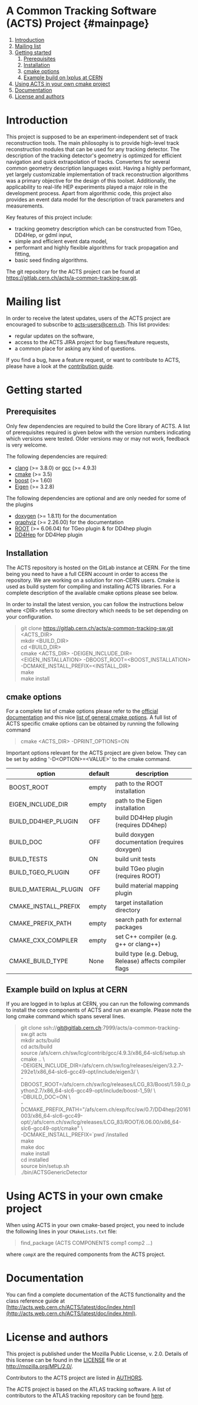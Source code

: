 # A Common Tracking Software (ACTS) Project {#mainpage}

1. [Introduction](#intro)
2. [Mailing list](#mailing-list)
3. [Getting started](#getting-started)
    1. [Prerequisites](#prerequisites)
    2. [Installation](#installation)
    3. [cmake options](#cmake-options)
    4. [Example build on lxplus at CERN](#example-build)
4. [Using ACTS in your own cmake project](#using-acts)
5. [Documentation](#documentation)
6. [License and authors](#license-authors)

# <a name="intro">Introduction</a>

This project is supposed to be an experiment-independent set of track reconstruction tools. The main philosophy is to provide high-level track reconstruction modules that can be used for any tracking detector. The description of the tracking detector's geometry is optimized for efficient navigation and quick extrapolation of tracks. Converters for several common geometry description languages exist. Having a highly performant, yet largely customizable implementation of track reconstruction algorithms was a primary objective for the design of this toolset. Additionally, the applicability to real-life HEP experiments played a major role in the development process. Apart from algorithmic code, this project also provides an event data model for the description of track parameters and measurements.

Key features of this project include:
* tracking geometry description which can be constructed from TGeo, DD4Hep, or gdml input,
* simple and efficient event data model,
* performant and highly flexible algorithms for track propagation and fitting,
* basic seed finding algorithms.

The git repository for the ACTS project can be found at <a href="https://gitlab.cern.ch/acts/a-common-tracking-sw.git">https://gitlab.cern.ch/acts/a-common-tracking-sw.git</a>.

# <a name="mailing-list">Mailing list</a>

In order to receive the latest updates, users of the ACTS project are encouraged to subscribe to [acts-users@cern.ch](https://e-groups.cern.ch/e-groups/Egroup.do?egroupName=acts-users). This list provides:
- regular updates on the software,
- access to the ACTS JIRA project for bug fixes/feature requests,
- a common place for asking any kind of questions.

If you find a bug, have a feature request, or want to contribute to ACTS, please have a look at the [contribution guide](CONTRIBUTING.md).

# <a name="getting-started">Getting started</a>

## <a name="prerequisites">Prerequisites</a>

Only few dependencies are required to build the Core library of ACTS. A list of prerequisites required is given below with the version numbers indicating which versions were tested. Older versions may or may not work, feedback is very welcome.

The following dependencies are required:

+ [clang](http://clang.llvm.org/) (>= 3.8.0) or [gcc](https://gcc.gnu.org/) (>= 4.9.3)
+ [cmake](https://cmake.org/) (>= 3.5)
+ [boost](http://boost.org/) (>= 1.60)
+ [Eigen](http://eigen.tuxfamily.org/) (>= 3.2.8)

The following dependencies are optional and are only needed for some of the plugins

+ [doxygen](http://doxygen.org) (>= 1.8.11) for the documentation
+ [graphviz](http://www.graphviz.org/) (>= 2.26.00) for the documentation
+ [ROOT](https://root.cern.ch/) (>= 6.06.04) for TGeo plugin & for DD4hep plugin
+ [DD4Hep](https://github.com/AIDASoft/DD4hep) for DD4Hep plugin

## <a name="installation">Installation</a>

The ACTS repository is hosted on the GitLab instance at CERN. For the time being you need to have a full CERN account in order to access the repository. We are working on a solution for non-CERN users. Cmake is used as build system for compiling and installing ACTS libraries. For a complete description of the available cmake options please see below.

In order to install the latest version, you can follow the instructions below where \<DIR\> refers to some directory which needs to be set depending on your configuration.

> git clone https://gitlab.cern.ch/acts/a-common-tracking-sw.git \<ACTS_DIR\><br />
> mkdir \<BUILD_DIR\><br />
> cd \<BUILD_DIR\><br />
> cmake \<ACTS_DIR\> -DEIGEN_INCLUDE_DIR=\<EIGEN_INSTALLATION\> -DBOOST_ROOT=\<BOOST_INSTALLATION\> -DCMAKE_INSTALL_PREFIX=\<INSTALL_DIR\><br />
> make<br />
> make install<br />

## <a name="cmake-options">cmake options</a>

For a complete list of cmake options please refer to the [official documentation](https://cmake.org/cmake/help/v3.1/index.html) and this nice [list of general cmake options](https://cmake.org/Wiki/CMake_Useful_Variables). A full list of ACTS specific cmake options can be obtained by running the following command

> cmake \<ACTS_DIR\> -DPRINT_OPTIONS=ON

Important options relevant for the ACTS project are given below. They can be set by adding '-D\<OPTION\>=\<VALUE\>' to the cmake command.

|option|default|description|
|------|-------|-----------|
|BOOST_ROOT             | empty                 | path to the ROOT installation                  |
|EIGEN_INCLUDE_DIR      | empty                 | path to the Eigen installation                 |
|BUILD_DD4HEP_PLUGIN    | OFF                   | build DD4Hep plugin (requires DD4hep)          |
|BUILD_DOC              | OFF                   | build doxygen documentation (requires doxygen) |
|BUILD_TESTS            | ON                    | build unit tests                               |
|BUILD_TGEO_PLUGIN      | OFF                   | build TGeo plugin (requires ROOT)              |
|BUILD_MATERIAL_PLUGIN  | OFF                   | build material mapping plugin                  |
|CMAKE_INSTALL_PREFIX   | empty                 | target installation directory                  |
|CMAKE_PREFIX_PATH      | empty                 | search path for external packages              |     
|CMAKE_CXX_COMPILER     | empty                 | set C++ compiler (e.g. g++ or clang++)         |    
|CMAKE_BUILD_TYPE       | None                  | build type (e.g. Debug, Release) affects compiler flags |

## <a name="example-build">Example build on lxplus at CERN</a>

If you are logged in to lxplus at CERN, you can run the following commands to install the core components of ACTS and run an example. Please note the long cmake command which spans several lines.

> git clone ssh://git@gitlab.cern.ch:7999/acts/a-common-tracking-sw.git acts<br />
> mkdir acts/build<br />
> cd acts/build<br />
> source /afs/cern.ch/sw/lcg/contrib/gcc/4.9.3/x86_64-slc6/setup.sh<br />
> cmake .. \\ <br />
>   -DEIGEN_INCLUDE_DIR=/afs/cern.ch/sw/lcg/releases/eigen/3.2.7-292e1/x86_64-slc6-gcc49-opt/include/eigen3/ \\ <br />
>   -DBOOST_ROOT=/afs/cern.ch/sw/lcg/releases/LCG_83/Boost/1.59.0_python2.7/x86_64-slc6-gcc49-opt/include/boost-1_59/ \\ <br />
>   -DBUILD_DOC=ON \\ <br />
>   -DCMAKE_PREFIX_PATH="/afs/cern.ch/exp/fcc/sw/0.7/DD4hep/20161003/x86_64-slc6-gcc49-opt/;/afs/cern.ch/sw/lcg/releases/LCG_83/ROOT/6.06.00/x86_64-slc6-gcc49-opt/cmake" \\ <br />
>   -DCMAKE_INSTALL_PREFIX=\`pwd\`/installed <br />
> make<br />
> make doc<br />
> make install<br />
> cd installed <br />
> source bin/setup.sh <br />
> ./bin/ACTSGenericDetector

# <a name="using-acts">Using ACTS in your own cmake project</a>

When using ACTS in your own cmake-based project, you need to include the following lines in your `CMakeLists.txt` file:

> find_package (ACTS COMPONENTS comp1 comp2 ...)

where `compX` are the required components from the ACTS project.

# <a name="documentation">Documentation</a>

You can find a complete documentation of the ACTS functionality and the class reference guide at [http://acts.web.cern.ch/ACTS/latest/doc/index.html](http://acts.web.cern.ch/ACTS/latest/doc/index.html).

# <a name="license-authors">License and authors</a>

This project is published under the Mozilla Public License, v. 2.0. Details of
this license can be found in the [LICENSE](LICENSE) file or at
http://mozilla.org/MPL/2.0/.

Contributors to the ACTS project are listed in [AUTHORS](AUTHORS).

The ACTS project is based on the ATLAS tracking software. A list of contributors
to the ATLAS tracking repository can be found <a href="http://acts.web.cern.ch/ACTS/ATLAS_authors.html">here</a>.
